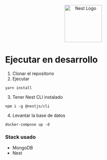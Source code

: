 <p align="center">
  <a href="http://nestjs.com/" target="blank"><img src="https://nestjs.com/img/logo-small.svg" width="120" alt="Nest Logo" /></a>
</p>

# Ejecutar en desarrollo 

1. Clonar el repositorio
2. Ejecutar

```
yarn install
```	
3. Tener Nest CLI instalado
```
npm i -g @nestjs/cli
```	
4. Levantar la base de datos
```
docker-compose up -d
```	

### Stack usado
  * MongoDB
  * Nest